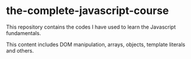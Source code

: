 # the-complete-javascript-course
This repository contains the codes I have used to learn the Javascript fundamentals.

This content includes DOM manipulation, arrays, objects, template literals and others.
